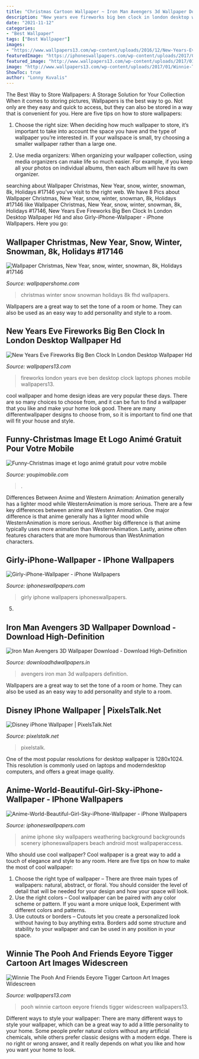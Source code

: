 ```yaml
---
title: "Christmas Cartoon Wallpaper ~ Iron Man Avengers 3d Wallpaper Download"
description: "New years eve fireworks big ben clock in london desktop wallpaper hd"
date: "2021-11-12"
categories:
- "Best Wallpaper"
tags: ["Best Wallpaper"]
images:
- "https://www.wallpapers13.com/wp-content/uploads/2016/12/New-Years-Eve-fireworks-Big-Ben-clock-in-London-Desktop-Wallpaper-HD-for-mobile-phones-and-laptops-5200x3250-1920x1440.jpg"
featuredImage: "https://iphoneswallpapers.com/wp-content/uploads/2017/09/Girly-iPhone-Wallpaper-iphoneswallpapers_com.jpg"
featured_image: "http://www.wallpapers13.com/wp-content/uploads/2017/01/Winnie-The-Pooh-And-Friends-Eeyore-Tigger-Cartoon-Art-Images-Widescreen-free-download-2560x1600-1024x768.jpg"
image: "http://www.wallpapers13.com/wp-content/uploads/2017/01/Winnie-The-Pooh-And-Friends-Eeyore-Tigger-Cartoon-Art-Images-Widescreen-free-download-2560x1600-1024x768.jpg"
ShowToc: true
author: "Lonny Kuvalis"
---
```



The Best Way to Store Wallpapers: A Storage Solution for Your Collection
When it comes to storing pictures, Wallpapers is the best way to go. Not only are they easy and quick to access, but they can also be stored in a way that is convenient for you. Here are five tips on how to store wallpapers:
1) Choose the right size: When deciding how much wallpaper to store, it’s important to take into account the space you have and the type of wallpaper you’re interested in. If your wallspace is small, try choosing a smaller wallpaper rather than a large one.

2) Use media organizers: When organizing your wallpaper collection, using media organizers can make life so much easier. For example, if you keep all your photos on individual albums, then each album will have its own organizer.

	

		
searching about Wallpaper Christmas, New Year, snow, winter, snowman, 8k, Holidays #17146 you've visit to the right web. We have 8 Pics about Wallpaper Christmas, New Year, snow, winter, snowman, 8k, Holidays #17146 like Wallpaper Christmas, New Year, snow, winter, snowman, 8k, Holidays #17146, New Years Eve Fireworks Big Ben Clock In London Desktop Wallpaper Hd and also Girly-iPhone-Wallpaper - iPhone Wallpapers. Here you go:
		
    
## Wallpaper Christmas, New Year, Snow, Winter, Snowman, 8k, Holidays #17146

<img loading=lazy src="https://wallpapershome.com/images/wallpapers/christmas-1920x1080-new-year-snow-winter-snowman-8k-17146.jpg" onerror="this.onerror=null;this.src='https://tse4.mm.bing.net/th?id=OIP.lxrWTiDGOYLV2897VQm87AHaEK&amp;pid=15.1';" alt="Wallpaper Christmas, New Year, snow, winter, snowman, 8k, Holidays #17146">

_Source: wallpapershome.com_

>christmas winter snow snowman holidays 8k fhd wallpapers. 

	

Wallpapers are a great way to set the tone of a room or home. They can also be used as an easy way to add personality and style to a room.

    
## New Years Eve Fireworks Big Ben Clock In London Desktop Wallpaper Hd

<img loading=lazy src="https://www.wallpapers13.com/wp-content/uploads/2016/12/New-Years-Eve-fireworks-Big-Ben-clock-in-London-Desktop-Wallpaper-HD-for-mobile-phones-and-laptops-5200x3250-1920x1440.jpg" onerror="this.onerror=null;this.src='https://tse2.mm.bing.net/th?id=OIP.64hroNKVSwOfdIYWTS3r8wHaFj&amp;pid=15.1';" alt="New Years Eve Fireworks Big Ben Clock In London Desktop Wallpaper Hd">

_Source: wallpapers13.com_

>fireworks london years eve ben desktop clock laptops phones mobile wallpapers13. 

	

cool wallpaper and home design ideas are very popular these days. There are so many choices to choose from, and it can be fun to find a wallpaper that you like and make your home look good. There are many differentwallpaper designs to choose from, so it is important to find one that will fit your house and style.

    
## Funny-Christmas Image Et Logo Animé Gratuit Pour Votre Mobile

<img loading=lazy src="https://www.youpimobile.com/up/images/Noel/Funny-Christmas.jpg" onerror="this.onerror=null;this.src='https://tse4.mm.bing.net/th?id=OIP.fYsRwC9c_vAgJstbGGqWdwHaNJ&amp;pid=15.1';" alt="Funny-Christmas image et logo animé gratuit pour votre mobile">

_Source: youpimobile.com_

>. 

	

Differences Between Anime and Western Animation: Animation generally has a lighter mood while WesternAnimation is more serious.
There are a few key differences between anime and Western Animation. One major difference is that anime generally has a lighter mood while WesternAnimation is more serious. Another big difference is that anime typically uses more animation than WesternAnimation. Lastly, anime often features characters that are more humorous than WestAnimation characters.

    
## Girly-iPhone-Wallpaper - IPhone Wallpapers

<img loading=lazy src="https://iphoneswallpapers.com/wp-content/uploads/2017/09/Girly-iPhone-Wallpaper-iphoneswallpapers_com.jpg" onerror="this.onerror=null;this.src='https://tse3.mm.bing.net/th?id=OIP.7aDv3UuuoAqp2_EvwQIRpQHaNK&amp;pid=15.1';" alt="Girly-iPhone-Wallpaper - iPhone Wallpapers">

_Source: iphoneswallpapers.com_

>girly iphone wallpapers iphoneswallpapers. 

	

5.

    
## Iron Man Avengers 3D Wallpaper Download - Download High-Definition

<img loading=lazy src="https://downloadhdwallpapers.in/wp-content/uploads/2018/02/Iron-Man-Avengers-3D-Wallpaper-Download-1920x1200.jpg" onerror="this.onerror=null;this.src='https://tse4.mm.bing.net/th?id=OIP.JZN6R7j6jW0IlREpCQVmBQHaEo&amp;pid=15.1';" alt="Iron Man Avengers 3D Wallpaper Download - Download High-Definition">

_Source: downloadhdwallpapers.in_

>avengers iron man 3d wallpapers definition. 

	

Wallpapers are a great way to set the tone of a room or home. They can also be used as an easy way to add personality and style to a room.

    
## Disney IPhone Wallpaper | PixelsTalk.Net

<img loading=lazy src="https://www.pixelstalk.net/wp-content/uploads/2016/08/Japan-Totoro-Art-Green-Anime-Illustration-iphone-Photos.jpg" onerror="this.onerror=null;this.src='https://tse2.mm.bing.net/th?id=OIP.CstwCuwqHlQ8tCNS1XevIgHaNK&amp;pid=15.1';" alt="Disney iPhone Wallpaper | PixelsTalk.Net">

_Source: pixelstalk.net_

>pixelstalk. 

	

One of the most popular resolutions for desktop wallpaper is 1280x1024. This resolution is commonly used on laptops and moderndesktop computers, and offers a great image quality.

    
## Anime-World-Beautiful-Girl-Sky-iPhone-Wallpaper - IPhone Wallpapers

<img loading=lazy src="http://iphoneswallpapers.com/wp-content/uploads/2017/09/Anime-World-Beautiful-Girl-Sky-iPhone-Wallpaper-iphoneswallpapers_com.jpg" onerror="this.onerror=null;this.src='https://tse4.mm.bing.net/th?id=OIP.uS_TmuaB_QdLkEhJ-2Wr7QHaNK&amp;pid=15.1';" alt="Anime-World-Beautiful-Girl-Sky-iPhone-Wallpaper - iPhone Wallpapers">

_Source: iphoneswallpapers.com_

>anime iphone sky wallpapers weathering background backgrounds scenery iphoneswallpapers beach android most wallpaperaccess. 

	

Who should use cool wallpaper?
Cool wallpaper is a great way to add a touch of elegance and style to any room. Here are five tips on how to make the most of cool wallpaper: 
1) Choose the right type of wallpaper – There are three main types of wallpapers: natural, abstract, or floral. You should consider the level of detail that will be needed for your design and how your space will look. 
2) Use the right colors – Cool wallpaper can be paired with any color scheme or pattern. If you want a more unique look, Experiment with different colors and patterns. 
3) Use cutouts or borders – Cutouts let you create a personalized look without having to buy anything extra. Borders add some structure and stability to your wallpaper and can be used in any position in your space.

    
## Winnie The Pooh And Friends Eeyore Tigger Cartoon Art Images Widescreen

<img loading=lazy src="http://www.wallpapers13.com/wp-content/uploads/2017/01/Winnie-The-Pooh-And-Friends-Eeyore-Tigger-Cartoon-Art-Images-Widescreen-free-download-2560x1600-1024x768.jpg" onerror="this.onerror=null;this.src='https://tse1.mm.bing.net/th?id=OIP.Gjgghu8tOLPfgSTeotugUQHaFj&amp;pid=15.1';" alt="Winnie The Pooh And Friends Eeyore Tigger Cartoon Art Images Widescreen">

_Source: wallpapers13.com_

>pooh winnie cartoon eeyore friends tigger widescreen wallpapers13. 

	

Different ways to style your wallpaper:
There are many different ways to style your wallpaper, which can be a great way to add a little personality to your home. Some people prefer natural colors without any artificial chemicals, while others prefer classic designs with a modern edge. There is no right or wrong answer, and it really depends on what you like and how you want your home to look.

